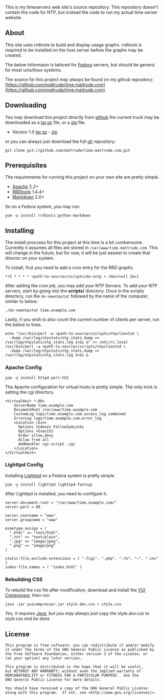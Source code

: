 This is my timeservers web site's source repository.  This repository doesn't contain the code for NTP, but instead the code to run my actual time server website.

## About ##

This site uses rrdtools to build and display usage graphs.  rrdtools is required to be installed on the host server before the graphs may be created.

The below informaion is tailored for [Fedora](http://fedoraproject.org/) servers, but should be generic for most unix/linux systems.

The source for this project may always be found on my github repository: [https://github.com/mattrude/time.mattrude.com](https://github.com/mattrude/time.mattrude.com)

## Downloading ##

You may download this project directly from [github](https://github.com/mattrude/time.mattrude.com) the current truck may be downloaded as a [tar.gz](https://github.com/mattrude/time.mattrude.com/tarball/master) file, or a [zip](https://github.com/mattrude/time.mattrude.com/zipball/master) file.

* Version 1.0 [tar.gz](https://github.com/mattrude/time.mattrude.com/tarball/1.0) - [zip](https://github.com/mattrude/time.mattrude.com/zipball/1.0)

or you can always just download the full [git](http://git-scm.com) repository:

    git clone git://github.com/mattrude/time.mattrude.com.git

## Prerequisites ##
The requirements for running this project on your own site are pretty simple.

* [Apache](http://www.apache.org/) 2.2+
* [RRDtools](http://oss.oetiker.ch/rrdtool/doc/index.en.html) 1.4.4+
* [Markdown](http://daringfireball.net/projects/markdown/) 2.0+

So on a Fedora system, you may run:

    yum -y install rrdtools python-markdown

## Installing ##

The install proccess for this project at this time is a bit cumbersome.  Currently it assumes all files are stored in `/var/www/time.mattrude.com`.  This will change in the future, but for now, it will be just easiest to create that director on your system.

To install, first you need to add a cron entry for the RRD graphs.

    */5 * * * * <path-to-source>/scripts/do-xntp > /dev/null 2&>1

After adding the cron job, you may add your NTP Servers. To add your NTP servers, start by going into the **scripts/** directory.  Once in the scripts directory, run the `do-newntpstat` followed by the name of the computer, similar to below.

    ./do-newntpstat time.example.com

Lastly, if you wish to also count the current number of clients per server, run the below to lines.

    echo "/usr/bin/perl -w <path-to-source>/scripts/ntpclientsd \
      -dump /var/log/ntpstats/ntp_stats.dump >> /var/log/ntpstats/ntp_stats.log 2>&1 &" >> /etc/rc.local
    /usr/bin/perl -w <path-to-source>/scripts/ntpclientsd \
      -dump /var/log/ntpstats/ntp_stats.dump >> /var/log/ntpstats/ntp_stats.log 2>&1 &

### Apache Config ###

    yum -y install httpd perl-CGI

The Apache configuration for virtual hosts is pretty simple. The only trick is setting the cgi directory.

    <VirtualHost *:80>
        ServerName time.example.com
        DocumentRoot /var/www/time.example.com
        CustomLog logs/time.example.com.access_log combined
        ErrorLog logs/time.example.com.error_log
        <Location /bin>
          Options Indexes FollowSymLinks
          Options +ExecCGI
          Order allow,deny
          Allow from all
          AddHandler cgi-script .cgi
        </Location>
    </VirtualHost>

### Lighttpd Config ###

Installing [Lighttpd](http://www.lighttpd.net/) on a Fedora system is pretty simple.

    yum -y install lighttpd lighttpd-fastcgi

After Lighttpd is installed, you need to configure it.

    server.document-root = "/var/www/time.example.com/" 
    server.port = 80
    
    server.username = "www" 
    server.groupname = "www" 
    
    mimetype.assign = (
      ".html" => "text/html", 
      ".txt" => "text/plain",
      ".jpg" => "image/jpeg",
      ".png" => "image/png" 
    )
    
    static-file.exclude-extensions = ( ".fcgi", ".php", ".rb", "~", ".inc" )
    index-file.names = ( "index.html" )


### Rebuilding CSS ###

To rebuild the css file after modification, download and install the [YUI Compressor](https://github.com/yui/yuicompressor), then run:

    java -jar yuicompressor.jar style.dev.css > style.css

*Yes, it requires [Java](http://java.com), but you may always just copy the style.dev.css to style.css and be done*

## License ##

    This program is free software: you can redistribute it and/or modify
    it under the terms of the GNU General Public License as published by
    the Free Software Foundation, either version 3 of the License, or
    (at your option) any later version.
    
    This program is distributed in the hope that it will be useful,
    but WITHOUT ANY WARRANTY; without even the implied warranty of
    MERCHANTABILITY or FITNESS FOR A PARTICULAR PURPOSE.  See the
    GNU General Public License for more details.

    You should have received a copy of the GNU General Public License
    along with this program.  If not, see <http://www.gnu.org/licenses/>.

